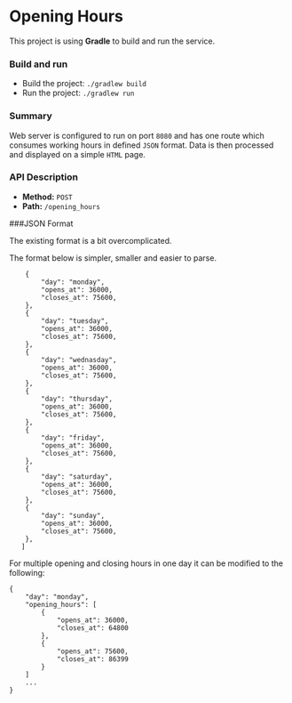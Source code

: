 # Opening Hours

This project is using **Gradle** to build and run the service.

### Build and run

* Build the project: `./gradlew build`
* Run the project: `./gradlew run`

### Summary

Web server is configured to run on port `8080` and has one route which consumes working hours in defined `JSON` format.
Data is then processed and displayed on a simple `HTML` page.

### API Description

* **Method:** `POST`
* **Path:** `/opening_hours`

###JSON Format

The existing format is a bit overcomplicated.

The format below is simpler, smaller and easier to parse. 
```[
   	{
   		"day": "monday",
   		"opens_at": 36000,
   		"closes_at": 75600,
   	},
   	{
   		"day": "tuesday",
   		"opens_at": 36000,
   		"closes_at": 75600,
   	},
   	{
   		"day": "wednasday",
   		"opens_at": 36000,
   		"closes_at": 75600,
   	},
   	{
   		"day": "thursday",
   		"opens_at": 36000,
   		"closes_at": 75600,
   	},
   	{
   		"day": "friday",
   		"opens_at": 36000,
   		"closes_at": 75600,
   	},
   	{
   		"day": "saturday",
   		"opens_at": 36000,
   		"closes_at": 75600,
   	},
   	{
   		"day": "sunday",
   		"opens_at": 36000,
   		"closes_at": 75600,
   	},
   ]
```
   
For multiple opening and closing hours in one day it can be modified to the following:

```
{
    "day": "monday",
    "opening_hours": [
        {
            "opens_at": 36000,
            "closes_at": 64800
        },
        {
            "opens_at": 75600,
            "closes_at": 86399
        }  
    ]
    ...
}
```
